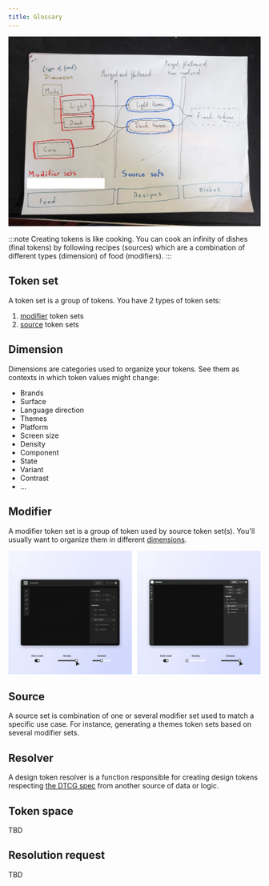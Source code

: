 ```yaml
---
title: Glossary
---
```


![Resolver spec visual draft](./docs/public/resolver-spec-food-analogy-drawing.jpg)

:::note
Creating tokens is like cooking. You can cook an infinity of dishes (final tokens) by following recipes (sources) which are a combination of different types (dimension) of food (modifiers).
:::

## Token set

A token set is a group of tokens. You have 2 types of token sets:

1. [modifier](#modifier) token sets
2. [source](#source) token sets

## Dimension

Dimensions are categories used to organize your tokens. See them as contexts in which token values might change:

- Brands
- Surface
- Language direction
- Themes
- Platform
- Screen size
- Density
- Component
- State
- Variant
- Contrast
- ...

## Modifier

A modifier token set is a group of token used by source token set(s). You'll usually want to organize them in different [dimensions](#dimension).

![Dimension examples](./docs/public/spectrum-adaptive-ui-concept.png)

## Source

A source set is combination of one or several modifier set used to match a specific use case. For instance, generating a themes token sets based on several modifier sets.

## Resolver

A design token resolver is a function responsible for creating design tokens respecting [the DTCG spec](https://first-editors-draft.tr.designtokens.org/format/) from another source of data or logic.

## Token space

TBD

## Resolution request

TBD
